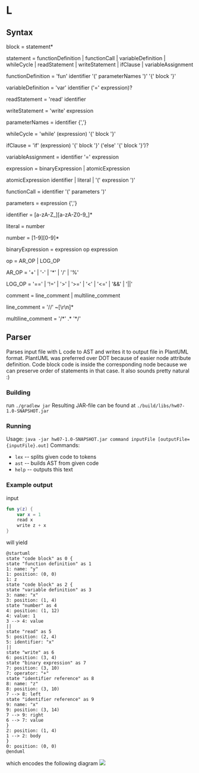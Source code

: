 # L
## Syntax
block = statement\*

statement = functionDefinition | functionCall | variableDefinition | whileCycle | readStatement | writeStatement | ifClause | variableAssignment

functionDefinition = 'fun' identifier '(' parameterNames ')' '{' block '}'

variableDefinition = 'var' identifier ('=' expression)?

readStatement = 'read' identifier

writeStatement = 'write' expression

parameterNames = identifier {','}

whileCycle = 'while' (expression) '{' block '}'

ifClause = 'if' (expression) '{' block '}' ('else' '{' block '}')?

variableAssignment = identifier '=' expression

expression = binaryExpression | atomicExpression

atomicExpression identifier | literal | '(' expression ')'

functionCall = identifier '(' parameters ')'

parameters = expression {','}

identifier = \[a-zA-Z_\]\[a-zA-Z0-9_\]\*

literal = number

number = \[1-9\]\[0-9\]*

binaryExpression = expression op expression

op = AR_OP | LOG_OP

AR_OP = '+' | '-' | '\*' | '/' | '%'

LOG_OP = '==' | '!=' | '>' | '>=' | '<' | '<=' | '&&' | '||'

comment = line_comment | multiline_comment

line_comment = '//' ~[\r\n]*

multiline_comment = '/\*' .* '\*/'

## Parser

Parses input file with L code to AST and writes it to output file in PlantUML format.
PlantUML was preferred over DOT because of easier node attribute definition.
Code block code is inside the corresponding node because we can preserve order of statements in that case. It also sounds pretty natural :)

### Building
run `./gradlew jar`
Resulting JAR-file can be found at `./build/libs/hw07-1.0-SNAPSHOT.jar`

### Running
Usage: `java -jar hw07-1.0-SNAPSHOT.jar command inputFile [outputFile={inputFile}.out]`
Commands:
- `lex` -- splits given code to tokens
- `ast` -- builds AST from given code
- `help` -- outputs this text

### Example output

input
```Kotlin
fun y(z) {
    var x = 1
    read x
    write z + x
}
```
will yield
```PlantUML
@startuml
state "code block" as 0 {
state "function definition" as 1
1: name: "y"
1: position: (0, 0)
1: z
state "code block" as 2 {
state "variable definition" as 3
3: name: "x"
3: position: (1, 4)
state "number" as 4
4: position: (1, 12)
4: value: 1
3 --> 4: value
||
state "read" as 5
5: position: (2, 4)
5: identifier: "x"
||
state "write" as 6
6: position: (3, 4)
state "binary expression" as 7
7: position: (3, 10)
7: operator: "+"
state "identifier reference" as 8
8: name: "z"
8: position: (3, 10)
7 --> 8: left
state "identifier reference" as 9
9: name: "x"
9: position: (3, 14)
7 --> 9: right
6 --> 7: value
}
2: position: (1, 4)
1 --> 2: body
}
0: position: (0, 0)
@enduml
```
which encodes the following diagram
![](http://www.gravizo.com/svg?@startuml;state%20%22code%20block%22%20as%200%20{;state%20%22function%20definition%22%20as%201;1:%20name:%20%22y%22;1:%20position:%20%280,%200%29;1:%20z;state%20%22code%20block%22%20as%202%20{;state%20%22variable%20definition%22%20as%203;3:%20name:%20%22x%22;3:%20position:%20%281,%204%29;state%20%22number%22%20as%204;4:%20position:%20%281,%2012%29;4:%20value:%201;3%20--%3E%204:%20value;||;state%20%22read%22%20as%205;5:%20position:%20%282,%204%29;5:%20identifier:%20%22x%22;||;state%20%22write%22%20as%206;6:%20position:%20%283,%204%29;state%20%22binary%20expression%22%20as%207;7:%20position:%20%283,%2010%29;7:%20operator:%20%22+%22;state%20%22identifier%20reference%22%20as%208;8:%20name:%20%22z%22;8:%20position:%20%283,%2010%29;7%20--%3E%208:%20left;state%20%22identifier%20reference%22%20as%209;9:%20name:%20%22x%22;9:%20position:%20%283,%2014%29;7%20--%3E%209:%20right;6%20--%3E%207:%20value;};2:%20position:%20%281,%204%29;1%20--%3E%202:%20body;};0:%20position:%20%280,%200%29;@enduml)